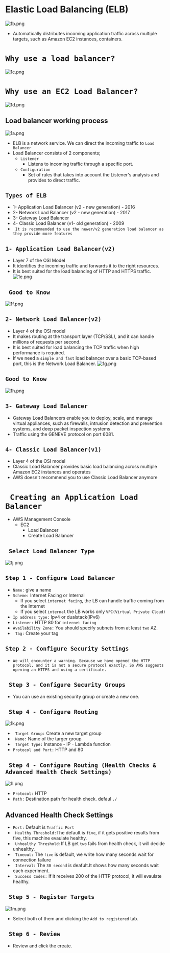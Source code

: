 # Elastic Load Balancing (ELB)

![1b.png](./Images/1b.png)
- Automatically distributes incoming application traffic across multiple targets, such as Amazon EC2 instances, containers.

# `Why use a load balancer?`
![1c.png](./Images/1c.png)

# `Why use an EC2 Load Balancer?`
![1d.png](./Images/1d.png)

## Load balancer working process
![1a.png](./Images/1a.png)

- ELB is a network service. We can direct the incoming traffic to `Load Balancer`
- Load Balancer consists of 2 components;
  - `Listener`
	- Listens to incoming traffic through a specific port.
  - `Configuration`
	- Set of rules that takes into account the Listener's analysis and provides to direct traffic.

## `Types of ELB`
- 1- Application Load Balancer (v2 - new generation) - 2016
- 2- Network Load Balancer (v2 - new generation) - 2017
- 3- Gateway Load Balancer 
- 4- Classic Load Balancer (v1- old generation) - 2009 
- ` It is recommended to use the newer/v2 generation load balancer as they provide more features`

## `1- Application Load Balancer(v2)`
- Layer 7 of the OSI Model
- It identifies the incoming traffic and forwards it to the right resources.
- It is best suited for the load balancing of HTTP and HTTPS traffic.
![1e.png](./Images/1e.png)

## ` Good to Know`
![1f.png](./Images/1f.png)

## `2- Network Load Balancer(v2)`
- Layer 4 of the OSI model
- It makes routing at the transport layer (TCP/SSL), and it can handle millions of requests per second.
- It is best suited for load balancing the TCP traffic when high performance is required.
- If we need a `simple and fast` load balancer over a basic TCP-based port, this is the Network Load Balancer.
![1g.png](./Images/1g.png)

## `Good to Know`
![1h.png](./Images/1h.png)

## `3- Gateway Load Balancer`
- Gateway Load Balancers enable you to deploy, scale, and manage virtual appliances, such as firewalls, intrusion detection and prevention systems, and deep packet inspection systems
- Traffic using the GENEVE protocol on port 6081.

## `4- Classic Load Balancer(v1)`
- Layer 4 of the OSI model
- Classic Load Balancer provides basic load balancing across multiple Amazon EC2 instances and operates
- AWS doesn't recommend you to use Classic Load Balancer anymore

# ` Creating an Application Load Balancer`
- AWS Management Console
	- EC2
	  - Load Balancer
	  - Create Load Balancer

## ` Select Load Balancer Type`
![1j.png](./Images/1j.png)

## `Step 1 - Configure Load Balancer`
- `Name:` give a name 
- `Scheme:` Internet Facing or Internal
	- If you select `internet facing`, the LB can handle traffic coming from the Internet
	- If you select `internal` the LB works only `VPC(Virtual Private Cloud)`
- `Ip address type:` Ipv4 or dualstack(IPv6)
- `Listener:` HTTP 80 for `internet facing`
- `Availability Zone:` You should specify subnets from at least `two` AZ.
- ` Tag:` Create your tag

## `Step 2 - Configure Security Settings`
- `We will encounter a warning. Because we have opened the HTTP protocol, and it is not a secure protocol exactly. So AWS suggests opening an HTTPS and using a certificate.`

## ` Step 3 - Configure Security Groups`
- You can use an existing security group or create a new one.

## ` Step 4 - Configure Routing`
![1k.png](./Images/1k.png)
- ` Target Group:` Create a new target group
- ` Name:` Name of the targer group
- ` Target Type:` Instance - IP - Lambda function
- `Protocol and Port:` HTTP and 80

## ` Step 4 - Configure Routing (Health Checks & Advanced Health Check Settings)`
![1l.png](./Images/1l.png)

- `Protocol:` HTTP
- `Path:` Destination path for health check. defaul `./`

## Advanced Health Check Settings
- `Port:` Default is `Traffic Port`
- ` Healthy Threshold:`The default is `five`, if it gets positive results from five, this machine evaulate healthy.
- ` Unhealthy Threshold:`If LB get `two` fails from health check, it will decide unhealthy.
- ` Timeout:` The `five` is default, we write how many seconds wait for connection failure
- ` Interval:` The `30 second` is deafult.It shows how many seconds wait each experiment.
- ` Success Codes:` If it receives 200 of the HTTP protocol, it will evaulate healthy.

## ` Step 5 - Register Targets`
![1m.png](./Images/1m.png)

- Select both of them and clicking the `Add to registered` tab.

## ` Step 6 - Review`
- Review and click the create.